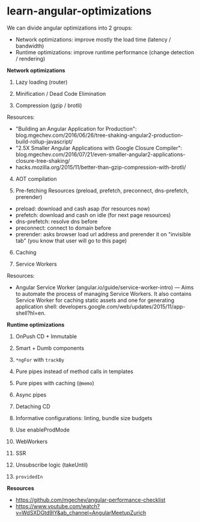 # learn-angular-optimizations

We can divide angular optimizations into 2 groups:
- Network optimizations: improve mostly the load time (latency / bandwidth)
- Runtime optimizations: improve runtime performance (change detection / rendering)

**Network optimizations**

1. Lazy loading (router)

2. Minification / Dead Code Elimination

3. Compression (gzip / brotli)

Resources:
- "Building an Angular Application for Production": blog.mgechev.com/2016/06/26/tree-shaking-angular2-production-build-rollup-javascript/
- "2.5X Smaller Angular Applications with Google Closure Compiler": blog.mgechev.com/2016/07/21/even-smaller-angular2-applications-closure-tree-shaking/
- hacks.mozilla.org/2015/11/better-than-gzip-compression-with-brotli/

4. AOT compilation

5. Pre-fetching Resources (preload, prefetch, preconnect, dns-prefetch, prerender)
- preload: download and cash asap (for resources now)
- prefetch: download and cash on idle (for next page resources)
- dns-prefetch: resolve dns before
- preconnect: connect to domain before
- prerender: asks browser load url address and prerender it on "invisible tab" (you know that user will go to this page)

6. Caching

7. Service Workers

Resources:
- Angular Service Worker (angular.io/guide/service-worker-intro) — Aims to automate the process of managing Service Workers. It also contains Service Worker for caching static assets and one for generating application shell: developers.google.com/web/updates/2015/11/app-shell?hl=en.


**Runtime optimizations**

1. OnPush CD + Immutable

2. Smart + Dumb components

3. `*ngFor` with `trackBy`

4. Pure pipes instead of method calls in templates

5. Pure pipes with caching (`@memo`)

6. Async pipes

7. Detaching CD

8. Informative configurations: linting, bundle size budgets

9. Use enableProdMode

10. WebWorkers

11. SSR

12. Unsubscribe logic (takeUntil)

13. `providedIn`








**Resources**
- https://github.com/mgechev/angular-performance-checklist
- https://www.youtube.com/watch?v=WdSXDGtd9lY&ab_channel=AngularMeetupZurich
